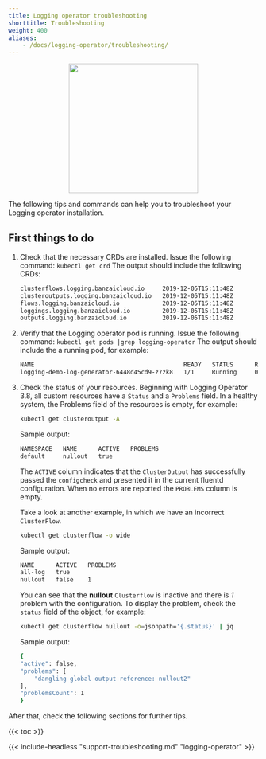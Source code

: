 ```yaml
---
title: Logging operator troubleshooting
shorttitle: Troubleshooting
weight: 400
aliases:
    - /docs/logging-operator/troubleshooting/
---
```


<p align="center"><img src="/docs/logging-operator/img/troubleshooting.svg" width="260"></p>
<p align="center">

The following tips and commands can help you to troubleshoot your Logging operator installation.

## First things to do

1. Check that the necessary CRDs are installed. Issue the following command: `kubectl get crd`
   The output should include the following CRDs:

    ```bash
    clusterflows.logging.banzaicloud.io     2019-12-05T15:11:48Z
    clusteroutputs.logging.banzaicloud.io   2019-12-05T15:11:48Z
    flows.logging.banzaicloud.io            2019-12-05T15:11:48Z
    loggings.logging.banzaicloud.io         2019-12-05T15:11:48Z
    outputs.logging.banzaicloud.io          2019-12-05T15:11:48Z
    ```

1. Verify that the Logging operator pod is running. Issue the following command: `kubectl get pods |grep logging-operator`
   The output should include the a running pod, for example:

    ```bash
    NAME                                          READY   STATUS      RESTARTS   AGE
    logging-demo-log-generator-6448d45cd9-z7zk8   1/1     Running     0          24m
    ```

1. Check the status of your resources. Beginning with Logging Operator 3.8, all custom resources have a `Status` and a `Problems` field. In a healthy system, the Problems field of the resources is empty, for example:

    ```bash
    kubectl get clusteroutput -A
    ```

    Sample output:

    ```bash
    NAMESPACE   NAME      ACTIVE   PROBLEMS
    default     nullout   true
    ```

    The `ACTIVE` column indicates that the `ClusterOutput` has successfully passed the `configcheck` and presented it in the current fluentd configuration. When no errors are reported the `PROBLEMS` column is empty.

    Take a look at another example, in which we have an incorrect `ClusterFlow`.

    ```bash
    kubectl get clusterflow -o wide
    ```

    Sample output:

    ```bash
    NAME      ACTIVE   PROBLEMS
    all-log   true
    nullout   false    1
    ```

    You can see that the **nullout** `Clusterflow` is inactive and there is *1* problem with the configuration. To display the problem, check the `status` field of the object, for example:

    ```bash
    kubectl get clusterflow nullout -o=jsonpath='{.status}' | jq
    ```

    Sample output:

    ```bash
    {
    "active": false,
    "problems": [
        "dangling global output reference: nullout2"
    ],
    "problemsCount": 1
    }
    ```

After that, check the following sections for further tips.

{{< toc >}}

{{< include-headless "support-troubleshooting.md" "logging-operator" >}}
